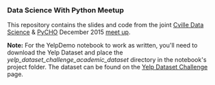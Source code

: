 ### Data Science With Python Meetup
This repository contains the slides and code from the joint <a href="http://www.cvilledatascience.org" target="_blank">Cville Data Science</a> &amp; <a href="http://www.meetup.com/PythonCharlottesville/" target="_blank">PyCHO</a> December 2015 <a href="http://www.meetup.com/PythonCharlottesville/events/226996695/" target="_blank">meet up</a>.

**Note:** For the YelpDemo notebook to work as written, you'll need to download the Yelp Dataset and place the *yelp_dataset_challenge_academic_dataset* directory in the notebook's project folder. The dataset can be found on the <a href="http://www.yelp.com/dataset_challenge/" target="_blank">Yelp Dataset Challenge</a> page.
